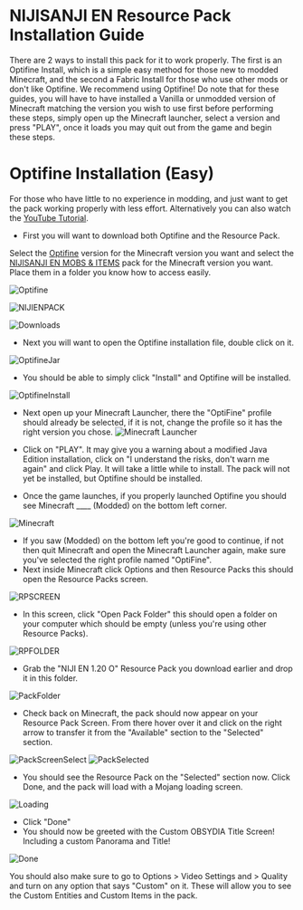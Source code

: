 # NIJISANJI EN Resource Pack Installation Guide

There are 2 ways to install this pack for it to work properly. The first is an Optifine Install, which is a simple easy method for those new to modded Minecraft, and the second a Fabric Install for those who use other mods or don't like Optifine. We recommend using Optifine! Do note that for these guides, you will have to have installed a Vanilla or unmodded version of Minecraft matching the version you wish to use first before performing these steps, simply open up the Minecraft launcher, select a version and press "PLAY", once it loads you may quit out from the game and begin these steps.

# Optifine Installation (Easy)

For those who have little to no experience in modding, and just want to get the pack working properly with less effort. Alternatively you can also watch the [YouTube Tutorial](https://youtu.be/dTARzDoH3G4).

- First you will want to download both Optifine and the Resource Pack. 

Select the [Optifine](https://optifine.net/downloads) version for the Minecraft version you want and select the [NIJISANJI EN MOBS & ITEMS](https://modrinth.com/resourcepack/project-nijisanji-en-osrp/version/sD3QuNkx) pack for the Minecraft version you want. Place them in a folder you know how to access easily.

![Optifine](https://cdn.discordapp.com/attachments/1122734119256854602/1131311130380349480/image.png)

![NIJIENPACK](https://cdn.discordapp.com/attachments/1122734119256854602/1131310341406597261/image.png)

![Downloads](https://cdn.discordapp.com/attachments/1131312669773795428/1131319645887025162/image.png) 

- Next you will want to open the Optifine installation file, double click on it.

![OptifineJar](https://cdn.discordapp.com/attachments/1131312669773795428/1131312685519220747/image.png)

- You should be able to simply click "Install" and Optifine will be installed.

![OptifineInstall](https://cdn.discordapp.com/attachments/1131312669773795428/1131313029322117190/image.png)

- Next open up your Minecraft Launcher, there the "OptiFine" profile should already be selected, if it is not, change the profile so it has the right version you chose.
![Minecraft Launcher](https://cdn.discordapp.com/attachments/1131312669773795428/1131314604077756517/image.png)

- Click on "PLAY". It may give you a warning about a modified Java Edition installation, click on "I understand the risks, don't warn me again" and click Play. It will take a little while to install. The pack will not yet be installed, but Optifine should be installed.
- Once the game launches, if you properly launched Optifine you should see Minecraft ____ (Modded) on the bottom left corner.

![Minecraft](https://cdn.discordapp.com/attachments/1131312669773795428/1131317416085962782/2023-07-19_15.09.27.png)

- If you saw (Modded) on the bottom left you're good to continue, if not then quit Minecraft and open the Minecraft Launcher again, make sure you've selected the right profile named "OptiFine".
- Next inside Minecraft click Options and then Resource Packs this should open the Resource Packs screen.

![RPSCREEN](https://cdn.discordapp.com/attachments/1131312669773795428/1131318353940709538/2023-07-19_15.15.04.png)

- In this screen, click "Open Pack Folder" this should open a folder on your computer which should be empty (unless you're using other Resource Packs).

![RPFOLDER](https://cdn.discordapp.com/attachments/1131312669773795428/1131318786977443870/image.png)

- Grab the "NIJI EN 1.20 O" Resource Pack you download earlier and drop it in this folder.

![PackFolder](https://cdn.discordapp.com/attachments/1131312669773795428/1131319974598807683/image.png)

- Check back on Minecraft, the pack should now appear on your Resource Pack Screen. From there hover over it and click on the right arrow to transfer it from the "Available" section to the "Selected" section.

![PackScreenSelect](https://cdn.discordapp.com/attachments/1131312669773795428/1131320151023820813/2023-07-19_15.22.12.png)
![PackSelected](https://cdn.discordapp.com/attachments/1131312669773795428/1131320763568361613/2023-07-19_15.24.38.png)

- You should see the Resource Pack on the "Selected" section now. Click Done, and the pack will load with a Mojang loading screen.

![Loading](https://cdn.discordapp.com/attachments/1131312669773795428/1131321158390779968/2023-07-19_15.26.10.png)

- Click "Done" 
- You should now be greeted with the Custom OBSYDIA Title Screen! Including a custom Panorama and Title!

![Done](https://cdn.discordapp.com/attachments/1131312669773795428/1131325550728839219/2023-07-19_15.43.16.png)

You should also make sure to go to Options > Video Settings and > Quality and turn on any option that says "Custom" on it. These will allow you to see the Custom Entities and Custom Items in the pack.
